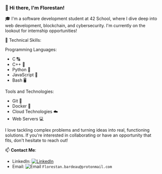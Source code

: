 ### 👋 Hi there, I'm Florestan!

🎓 I'm a software development student at 42 School, where I dive deep into web development, blockchain, and cybersecurity. I'm currently on the lookout for internship opportunities!

🌟 Technical Skills:

  Programming Languages:
  * C 🔠  
  * C++ 🔡
  * Python 🐍
  * JavaScript 📜
  * Bash 🖥️
  
  Tools and Technologies:
  * Git 🔗
  * Docker 🐳
  * Cloud Technologies ☁️
  * Web Servers 💻

I love tackling complex problems and turning ideas into real, functioning solutions. If you're interested in collaborating or have an opportunity that fits, don't hesitate to reach out!

📫 **Contact Me**:

* LinkedIn: [![LinkedIn](https://img.shields.io/badge/LinkedIn-0077B5?style=flat-square&logo=linkedin&logoColor=white)](https://www.linkedin.com/in/florestan-bardeau/)
* Email: ![Email](https://img.shields.io/badge/Email-D14836?style=flat-square&logo=gmail&logoColor=white) `Florestan.bardeau@protonmail.com`
